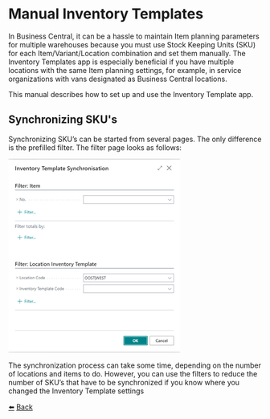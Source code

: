 # Manual Inventory Templates
In Business Central, it can be a hassle to maintain Item planning parameters for multiple warehouses because you must use Stock Keeping Units (SKU) for each Item/Variant/Location combination and set them manually. The Inventory Templates app is especially beneficial if you have multiple locations with the same Item planning settings, for example, in service organizations with vans designated as Business Central locations.

This manual describes how to set up and use the Inventory Template app.

## Synchronizing SKU's
Synchronizing SKU’s can be started from several pages. The only difference is the prefilled filter. The filter page looks as follows:

![Inventory Template Synchronization](../images/synchronizing-skus/inventory-template-synchronization.png)

The synchronization process can take some time, depending on the number of locations and items to do. 
However, you can use the filters to reduce the number of SKU’s that have to be synchronized if you know where you changed the Inventory Template settings

[:arrow_left:](../README.md) [Back](../README.md)